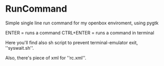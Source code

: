 RunCommand
==========

Simple single line run command for my openbox enviroment, using pygtk

ENTER = runs a command
CTRL+ENTER = runs a command in terminal

Here you'll find also sh script to prevent terminal-emulator exit, ''syswait.sh''.

Also, there's piece of xml for ''rc.xml''.
